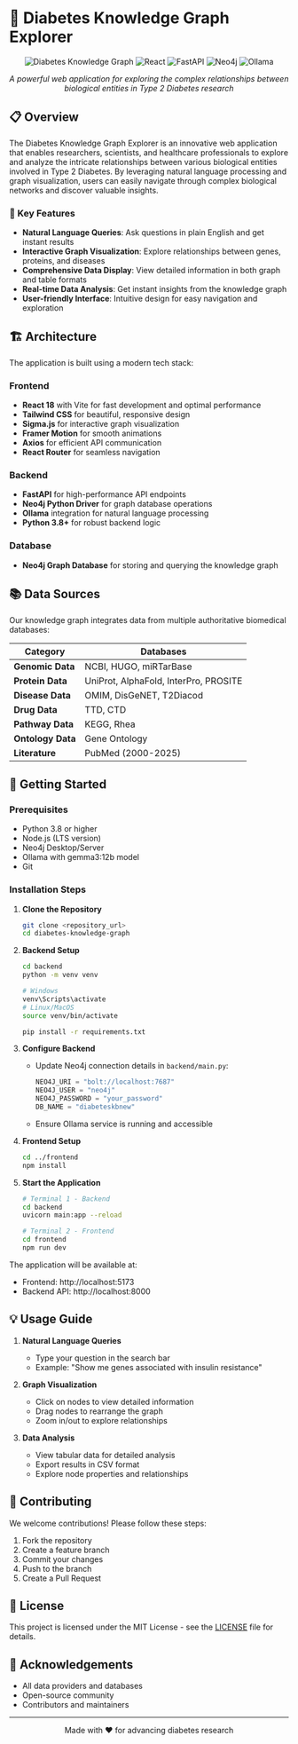 # 🧬 Diabetes Knowledge Graph Explorer

<div align="center">

![Diabetes Knowledge Graph](https://img.shields.io/badge/Diabetes-Knowledge%20Graph-blue)
![React](https://img.shields.io/badge/React-18.2.0-blue)
![FastAPI](https://img.shields.io/badge/FastAPI-0.68.0-green)
![Neo4j](https://img.shields.io/badge/Neo4j-4.4.0-purple)
![Ollama](https://img.shields.io/badge/Ollama-gemma3:12b-orange)

*A powerful web application for exploring the complex relationships between biological entities in Type 2 Diabetes research*

</div>

## 📋 Overview

The Diabetes Knowledge Graph Explorer is an innovative web application that enables researchers, scientists, and healthcare professionals to explore and analyze the intricate relationships between various biological entities involved in Type 2 Diabetes. By leveraging natural language processing and graph visualization, users can easily navigate through complex biological networks and discover valuable insights.

### 🌟 Key Features

- **Natural Language Queries**: Ask questions in plain English and get instant results
- **Interactive Graph Visualization**: Explore relationships between genes, proteins, and diseases
- **Comprehensive Data Display**: View detailed information in both graph and table formats
- **Real-time Data Analysis**: Get instant insights from the knowledge graph
- **User-friendly Interface**: Intuitive design for easy navigation and exploration

## 🏗️ Architecture

The application is built using a modern tech stack:

### Frontend
- **React 18** with Vite for fast development and optimal performance
- **Tailwind CSS** for beautiful, responsive design
- **Sigma.js** for interactive graph visualization
- **Framer Motion** for smooth animations
- **Axios** for efficient API communication
- **React Router** for seamless navigation

### Backend
- **FastAPI** for high-performance API endpoints
- **Neo4j Python Driver** for graph database operations
- **Ollama** integration for natural language processing
- **Python 3.8+** for robust backend logic

### Database
- **Neo4j Graph Database** for storing and querying the knowledge graph

## 📚 Data Sources

Our knowledge graph integrates data from multiple authoritative biomedical databases:

| Category | Databases |
|----------|-----------|
| **Genomic Data** | NCBI, HUGO, miRTarBase |
| **Protein Data** | UniProt, AlphaFold, InterPro, PROSITE |
| **Disease Data** | OMIM, DisGeNET, T2Diacod |
| **Drug Data** | TTD, CTD |
| **Pathway Data** | KEGG, Rhea |
| **Ontology Data** | Gene Ontology |
| **Literature** | PubMed (2000-2025) |

## 🚀 Getting Started

### Prerequisites

- Python 3.8 or higher
- Node.js (LTS version)
- Neo4j Desktop/Server
- Ollama with gemma3:12b model
- Git

### Installation Steps

1. **Clone the Repository**
   ```bash
   git clone <repository_url>
   cd diabetes-knowledge-graph
   ```

2. **Backend Setup**
   ```bash
   cd backend
   python -m venv venv
   
   # Windows
   venv\Scripts\activate
   # Linux/MacOS
   source venv/bin/activate
   
   pip install -r requirements.txt
   ```

3. **Configure Backend**
   - Update Neo4j connection details in `backend/main.py`:
     ```python
     NEO4J_URI = "bolt://localhost:7687"
     NEO4J_USER = "neo4j"
     NEO4J_PASSWORD = "your_password"
     DB_NAME = "diabeteskbnew"
     ```
   - Ensure Ollama service is running and accessible

4. **Frontend Setup**
   ```bash
   cd ../frontend
   npm install
   ```

5. **Start the Application**
   ```bash
   # Terminal 1 - Backend
   cd backend
   uvicorn main:app --reload
   
   # Terminal 2 - Frontend
   cd frontend
   npm run dev
   ```

The application will be available at:
- Frontend: http://localhost:5173
- Backend API: http://localhost:8000

## 💡 Usage Guide

1. **Natural Language Queries**
   - Type your question in the search bar
   - Example: "Show me genes associated with insulin resistance"

2. **Graph Visualization**
   - Click on nodes to view detailed information
   - Drag nodes to rearrange the graph
   - Zoom in/out to explore relationships

3. **Data Analysis**
   - View tabular data for detailed analysis
   - Export results in CSV format
   - Explore node properties and relationships

## 🤝 Contributing

We welcome contributions! Please follow these steps:

1. Fork the repository
2. Create a feature branch
3. Commit your changes
4. Push to the branch
5. Create a Pull Request

## 📄 License

This project is licensed under the MIT License - see the [LICENSE](LICENSE) file for details.

## 🙏 Acknowledgements

- All data providers and databases
- Open-source community
- Contributors and maintainers

---

<div align="center">
Made with ❤️ for advancing diabetes research
</div> 